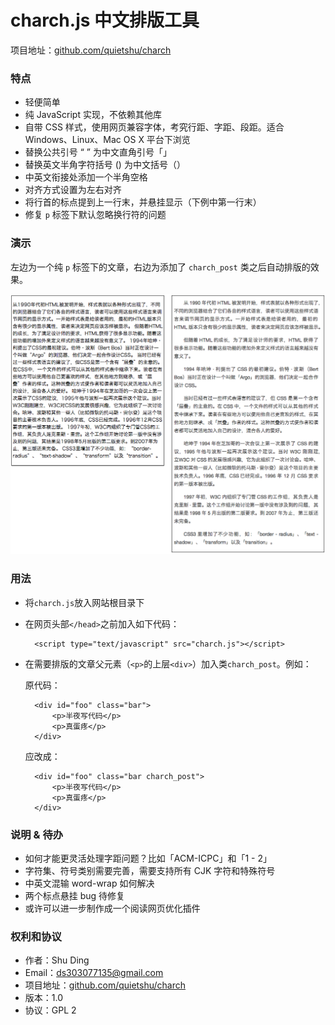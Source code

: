 charch.js 中文排版工具
======

项目地址：[github.com/quietshu/charch](github.com/quietshu/charch)

### 特点

- 轻便简单
- 纯 JavaScript 实现，不依赖其他库
- 自带 CSS 样式，使用网页兼容字体，考究行距、字距、段距。适合 Windows、Linux、Mac OS X 平台下浏览
- 替换公共引号 “ ” 为中文直角引号「」
- 替换英文半角字符括号 () 为中文括号（）
- 中英文衔接处添加一个半角空格
- 对齐方式设置为左右对齐
- 将行首的标点提到上一行末，并悬挂显示（下例中第一行末）
- 修复 `p` 标签下默认忽略换行符的问题

### 演示

左边为一个纯 `p` 标签下的文章，右边为添加了 `charch_post` 类之后自动排版的效果。

<img src="demo.png">

### 用法

- 将`charch.js`放入网站根目录下

- 在网页头部`</head>`之前加入如下代码：

		<script type="text/javascript" src="charch.js"></script>
  
- 在需要排版的文章父元素（`<p>`的上层`<div>`）加入类`charch_post`。例如：

	原代码：

		<div id="foo" class="bar">
			<p>半夜写代码</p>
			<p>真蛋疼</p>
		</div>

	应改成：

		<div id="foo" class="bar charch_post">
			<p>半夜写代码</p>
			<p>真蛋疼</p>
		</div>
  
  
### 说明 & 待办

- 如何才能更灵活处理字距问题？比如「ACM-ICPC」和「1 - 2」
- 字符集、符号类别需要完善，需要支持所有 CJK 字符和特殊符号
- 中英文混输 word-wrap 如何解决
- 两个标点悬挂 bug 待修复
- 或许可以进一步制作成一个阅读网页优化插件

### 权利和协议

- 作者：Shu Ding
- Email：[ds303077135@gmail.com](mailto:ds303077135@gmail.com)
- 项目地址：[github.com/quietshu/charch](github.com/quietshu/charch)
- 版本：1.0
- 协议：GPL 2
